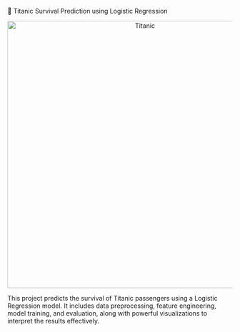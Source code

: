 🚢 Titanic Survival Prediction using Logistic Regression
<p align="center"> <img src="https://upload.wikimedia.org/wikipedia/commons/f/fd/RMS_Titanic_3.jpg" alt="Titanic" width="600"/> </p>
This project predicts the survival of Titanic passengers using a Logistic Regression model. It includes data preprocessing, feature engineering, model training, and evaluation, along with powerful visualizations to interpret the results effectively.

